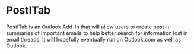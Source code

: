 # PostITab

PostITab is an Outlook Add-In that will allow users to create post-it summaries of important emails to help better search for information lost in email threads. It will hopefully eventually run on Outlook.com as well as Outlook.
